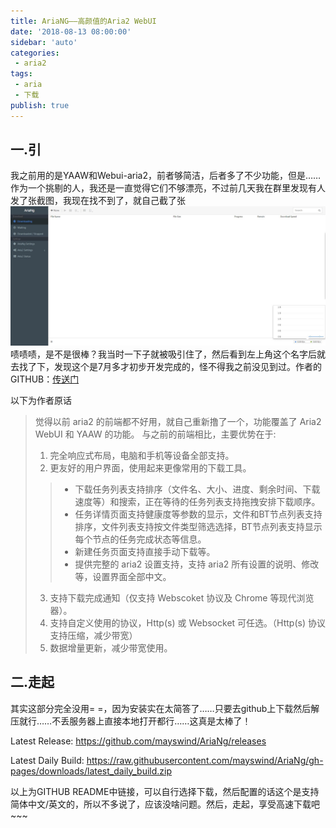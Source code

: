 ```yaml
---
title: AriaNG——高颜值的Aria2 WebUI
date: '2018-08-13 08:00:00'
sidebar: 'auto'
categories:
 - aria2
tags:
 - aria
 - 下载
publish: true
---
```

<!-- # AriaNG——高颜值的Aria2 WebUI -->
## 一.引
我之前用的是YAAW和Webui-aria2，前者够简洁，后者多了不少功能，但是……作为一个挑剔的人，我还是一直觉得它们不够漂亮，不过前几天我在群里发现有人发了张截图，我现在找不到了，就自己截了张
![Image text](./aria2NG.jpg "ariaNG")
啧啧啧，是不是很棒？我当时一下子就被吸引住了，然后看到左上角这个名字后就去找了下，发现这个是7月多才初步开发完成的，怪不得我之前没见到过。作者的GITHUB：[传送门](https://github.com/mayswind/AriaNg)

以下为作者原话

>觉得以前 aria2 的前端都不好用，就自己重新撸了一个，功能覆盖了 Aria2 WebUI 和 YAAW 的功能。
与之前的前端相比，主要优势在于:   
>1. 完全响应式布局，电脑和手机等设备全部支持。  
>2. 更友好的用户界面，使用起来更像常用的下载工具。
>>+ 下载任务列表支持排序（文件名、大小、进度、剩余时间、下载速度等）和搜索，正在等待的任务列表支持拖拽安排下载顺序。
>>+ 任务详情页面支持健康度等参数的显示，文件和BT节点列表支持排序，文件列表支持按文件类型筛选选择，BT节点列表支持显示每个节点的任务完成状态等信息。
>>+ 新建任务页面支持直接手动下载等。
>>+ 提供完整的 aria2 设置支持，支持 aria2 所有设置的说明、修改等，设置界面全部中文。
>3. 支持下载完成通知（仅支持 Webscoket 协议及 Chrome 等现代浏览器）。
>4. 支持自定义使用的协议，Http(s) 或 Websocket 可任选。（Http(s) 协议支持压缩，减少带宽）
>5. 数据增量更新，减少带宽使用。


## 二.走起
其实这部分完全没用= =，因为安装实在太简答了……只要去github上下载然后解压就行……不丢服务器上直接本地打开都行……这真是太棒了！

Latest Release: https://github.com/mayswind/AriaNg/releases

Latest Daily Build: https://raw.githubusercontent.com/mayswind/AriaNg/gh-pages/downloads/latest_daily_build.zip

以上为GITHUB README中链接，可以自行选择下载，然后配置的话这个是支持简体中文/英文的，所以不多说了，应该没啥问题。然后，走起，享受高速下载吧~~~